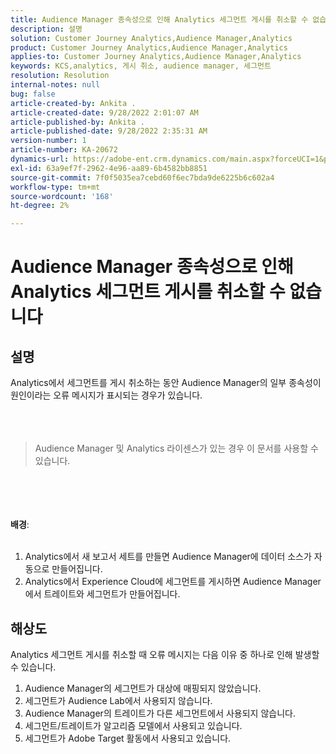 ```yaml
---
title: Audience Manager 종속성으로 인해 Analytics 세그먼트 게시를 취소할 수 없습니다
description: 설명
solution: Customer Journey Analytics,Audience Manager,Analytics
product: Customer Journey Analytics,Audience Manager,Analytics
applies-to: Customer Journey Analytics,Audience Manager,Analytics
keywords: KCS,analytics, 게시 취소, audience manager, 세그먼트
resolution: Resolution
internal-notes: null
bug: false
article-created-by: Ankita .
article-created-date: 9/28/2022 2:01:07 AM
article-published-by: Ankita .
article-published-date: 9/28/2022 2:35:31 AM
version-number: 1
article-number: KA-20672
dynamics-url: https://adobe-ent.crm.dynamics.com/main.aspx?forceUCI=1&pagetype=entityrecord&etn=knowledgearticle&id=1d3e7063-d13e-ed11-9db1-0022480869de
exl-id: 63a9ef7f-2962-4e96-aa89-6b4582bb8851
source-git-commit: 7f0f5035ea7cebd60f6ec7bda9de6225b6c602a4
workflow-type: tm+mt
source-wordcount: '168'
ht-degree: 2%

---
```


# Audience Manager 종속성으로 인해 Analytics 세그먼트 게시를 취소할 수 없습니다

## 설명

Analytics에서 세그먼트를 게시 취소하는 동안 Audience Manager의 일부 종속성이 원인이라는 오류 메시지가 표시되는 경우가 있습니다.<br><br> <br><br>

> Audience Manager 및 Analytics 라이센스가 있는 경우 이 문서를 사용할 수 있습니다.

<br><br> <br><br><b>배경</b>:<br><br>
1. Analytics에서 새 보고서 세트를 만들면 Audience Manager에 데이터 소스가 자동으로 만들어집니다.
2. Analytics에서 Experience Cloud에 세그먼트를 게시하면 Audience Manager에서 트레이트와 세그먼트가 만들어집니다.



## 해상도


Analytics 세그먼트 게시를 취소할 때 오류 메시지는 다음 이유 중 하나로 인해 발생할 수 있습니다.

1. Audience Manager의 세그먼트가 대상에 매핑되지 않았습니다.
2. 세그먼트가 Audience Lab에서 사용되지 않습니다.
3. Audience Manager의 트레이트가 다른 세그먼트에서 사용되지 않습니다.
4. 세그먼트/트레이트가 알고리즘 모델에서 사용되고 있습니다.
5. 세그먼트가 Adobe Target 활동에서 사용되고 있습니다.
